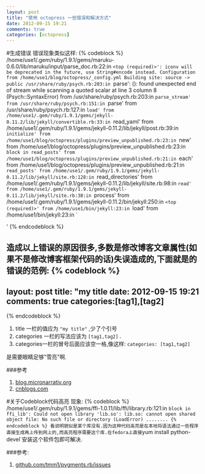 ```yaml
---
layout: post
title: "使用 octopress 一些错误和解决方式"
date: 2012-09-15 19:21
comments: true
categories: [octopress]
---
```

#生成错误
错误现象类似这样:
{% codeblock %}
/home/use1/.gem/ruby/1.9.1/gems/maruku-0.6.0/lib/maruku/input/parse_doc.rb:22:in `<top (required)>': iconv will be deprecated in the future, use String#encode instead.
Configuration from /home/use1/blog/octopress/_config.yml
Building site: source -> public
/usr/share/ruby/psych.rb:203:in `parse': (<unknown>): found unexpected end of stream while scanning a quoted scalar at line 3 column 8 (Psych::SyntaxError)
	from /usr/share/ruby/psych.rb:203:in `parse_stream'
	from /usr/share/ruby/psych.rb:151:in `parse'
	from /usr/share/ruby/psych.rb:127:in `load'
	from /home/use1/.gem/ruby/1.9.1/gems/jekyll-0.11.2/lib/jekyll/convertible.rb:33:in `read_yaml'
	from /home/use1/.gem/ruby/1.9.1/gems/jekyll-0.11.2/lib/jekyll/post.rb:39:in `initialize'
	from /home/use1/blog/octopress/plugins/preview_unpublished.rb:23:in `new'
	from /home/use1/blog/octopress/plugins/preview_unpublished.rb:23:in `block in read_posts'
	from /home/use1/blog/octopress/plugins/preview_unpublished.rb:21:in `each'
	from /home/use1/blog/octopress/plugins/preview_unpublished.rb:21:in `read_posts'
	from /home/use1/.gem/ruby/1.9.1/gems/jekyll-0.11.2/lib/jekyll/site.rb:128:in `read_directories'
	from /home/use1/.gem/ruby/1.9.1/gems/jekyll-0.11.2/lib/jekyll/site.rb:98:in `read'
	from /home/use1/.gem/ruby/1.9.1/gems/jekyll-0.11.2/lib/jekyll/site.rb:38:in `process'
	from /home/use1/.gem/ruby/1.9.1/gems/jekyll-0.11.2/bin/jekyll:250:in `<top (required)>'
	from /home/use1/bin/jekyll:23:in `load'
	from /home/use1/bin/jekyll:23:in `<main>'
{% endcodeblock %}
<!-- more -->
造成以上错误的原因很多,多数是修改博客文章属性(如果不是修改博客框架代码的话)失误造成的,下面就是的错误的范例:
{% codeblock %}
---
layout: post
title: "my title
date: 2012-09-15 19:21
comments: true
categories:[tag1],[tag2]
---
{% endcodeblock %}
1. title 一栏的值应为 `"my title"` ,少了个引号
2. categories 一栏的写法应该为 `[tag1,tag2]` .
3. categories一栏的冒号后面应该空一格,像这样: `categories: [tag1,tag2]`

是需要眼睛足够"雪亮"啊.

###参考
1. [blog.micronarrativ.org](http://blog.micronarrativ.org/blog/2012/09/07/wordpress-til-octopress)
2. [cnblogs.com](http://www.cnblogs.com/heart-runner/archive/2012/02/14/2351136.html)


#关于Codeblock代码高亮
现象:
{% codeblock %}
/home/use1/.gem/ruby/1.9.1/gems/ffi-1.0.11/lib/ffi/library.rb:121:in `block in ffi_lib': Could not open library 'lib.so': lib.so: cannot open shared object file: No such file or directory (LoadError)
........
{% endcodeblock %}
看说明貌似是某个库没有.因为这种代码高亮是在本地将语法通过一些程序直接生成再上传到网上的,而高亮程序需要这个库.在fedora上直接`yum install python-devel`安装这个软件包即可解决.

###参考:
1. [github.com/tmm1/pygments.rb/issues](https://github.com/tmm1/pygments.rb/issues/10)


